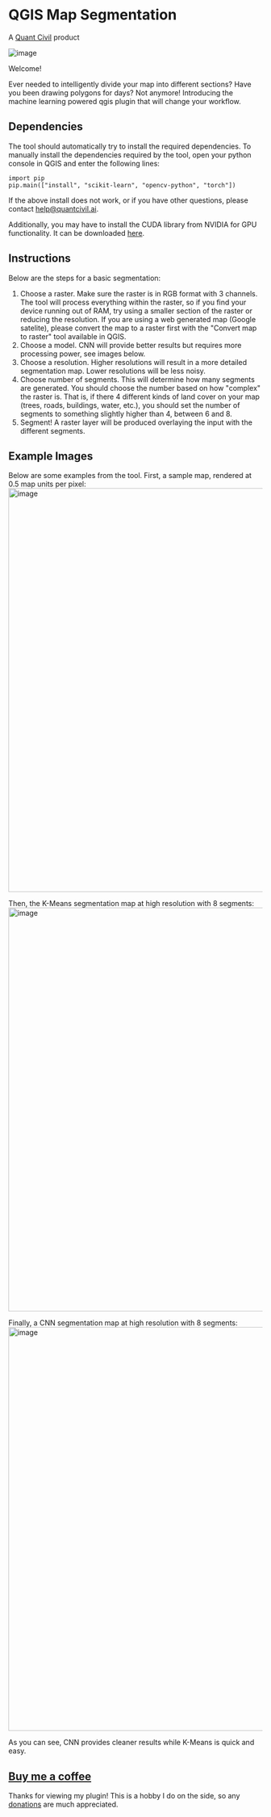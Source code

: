 # QGIS Map Segmentation
A [Quant Civil](https://www.quantcivil.ai) product

![image](https://github.com/sirebellum/qgis-segmentation/assets/25124443/898b5b91-830f-47b1-9300-ca173fe093de)

Welcome!

Ever needed to intelligently divide your map into different sections? Have you been drawing polygons for days?
Not anymore! Introducing the machine learning powered qgis plugin that will change your workflow.

## Dependencies

The tool should automatically try to install the required dependencies. To manually install the dependencies required by the tool, open your python console in QGIS and enter the following
lines:

```
import pip
pip.main(["install", "scikit-learn", "opencv-python", "torch"])
```

If the above install does not work, or if you have other questions, please contact help@quantcivil.ai.

Additionally, you may have to install the CUDA library from NVIDIA for GPU functionality. It can be downloaded [here](https://developer.download.nvidia.com/compute/cuda/12.4.1/local_installers/cuda_12.4.1_551.78_windows.exe).

## Instructions
Below are the steps for a basic segmentation:
1. Choose a raster. Make sure the raster is in RGB format with 3 channels. The tool will process everything within the raster, so if you find your device running out of RAM, try using a smaller section of the raster or reducing the resolution. If you are using a web generated map (Google satelite), please convert the map to a raster first with the "Convert map to raster" tool available in QGIS.
2. Choose a model. CNN will provide better results but requires more processing power, see images below.
3. Choose a resolution. Higher resolutions will result in a more detailed segmentation map. Lower resolutions will be less noisy.
4. Choose number of segments. This will determine how many segments are generated. You should choose the number based on how "complex" the raster is. That is, if there 4 different kinds of land cover on your map (trees, roads, buildings, water, etc.), you should set the number of segments to something slightly higher than 4, between 6 and 8.
5. Segment! A raster layer will be produced overlaying the input with the different segments.

## Example Images
Below are some examples from the tool. First, a sample map, rendered at 0.5 map units per pixel:
<img width="800" alt="image" src="https://github.com/sirebellum/qgis-segmentation/assets/25124443/75890823-7899-4dca-bbe9-7372e12e64c0">

Then, the K-Means segmentation map at high resolution with 8 segments:
<img width="800" alt="image" src="https://github.com/sirebellum/qgis-segmentation/assets/25124443/a1b3c7ef-86a7-4c5b-b2ac-5b13ae408f91">

Finally, a CNN segmentation map at high resolution with 8 segments:
<img width="800" alt="image" src="https://github.com/sirebellum/qgis-segmentation/assets/25124443/e969507d-5571-4e41-8cb2-6ee2db4f28cd">

As you can see, CNN provides cleaner results while K-Means is quick and easy.

## [Buy me a coffee](https://www.buymeacoffee.com/sirebellum)
Thanks for viewing my plugin! This is a hobby I do on the side, so any [donations](https://www.buymeacoffee.com/sirebellum) are much appreciated.
